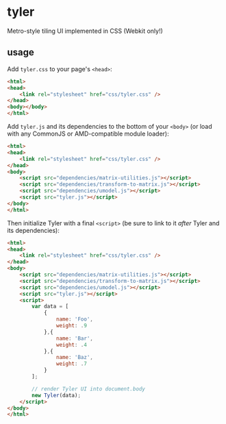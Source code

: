 # tyler

Metro-style tiling UI implemented in CSS (Webkit only!)

## usage

Add `tyler.css` to your page's `<head>`:

```html
<html>
<head>
	<link rel="stylesheet" href="css/tyler.css" />
</head>
<body></body>
</html>
```

Add `tyler.js` and its dependencies to the bottom of your `<body>` (or load with any CommonJS or AMD-compatible module loader):

```html
<html>
<head>
	<link rel="stylesheet" href="css/tyler.css" />
</head>
<body>
	<script src="dependencies/matrix-utilities.js"></script>
	<script src="dependencies/transform-to-matrix.js"></script>
	<script src="dependencies/umodel.js"></script>
	<script src="tyler.js"></script>
</body>
</html>
```

Then initialize Tyler with a final `<script>` (be sure to link to it *after* Tyler and its dependencies):

```html
<html>
<head>
	<link rel="stylesheet" href="css/tyler.css" />
</head>
<body>
	<script src="dependencies/matrix-utilities.js"></script>
	<script src="dependencies/transform-to-matrix.js"></script>
	<script src="dependencies/umodel.js"></script>
	<script src="tyler.js"></script>
	<script>
		var data = [
			{
				name: 'Foo',
				weight: .9
			},{
				name: 'Bar',
				weight: .4
			},{
				name: 'Baz',
				weight: .7
			}
		];

		// render Tyler UI into document.body
		new Tyler(data);
	</script>
</body>
</html>
```

